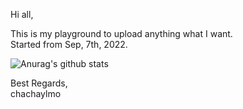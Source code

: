 Hi all,

This is my playground to upload anything what I want.  
Started from Sep, 7th, 2022.  

![Anurag's github stats](https://github-readme-stats.vercel.app/api?username=chachaylmo&show_icons=true&theme=ocean_dark)

Best Regards,  
chachaylmo
